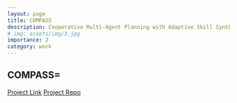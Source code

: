 ```yaml
---
layout: page
title: COMPASS
description: Cooperative Multi-Agent Planning with Adaptive Skill Synthesis
# img: assets/img/3.jpg
importance: 2
category: work
---
```


## COMPASS=

[<i class="fas fa-link"></i> Project Link](https://lizhyun.github.io/COMPASS/)
[<i class="fab fa-github"></i> Project Repo](https://github.com/lizhyun/COMPASS)
